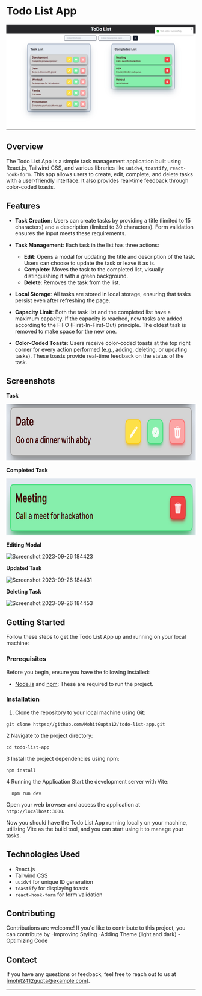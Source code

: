 # Todo List App

<img src="https://github.com/MohitGupta12/todo-list/blob/main/public/Images/home.png" alt="Home" >


## Overview

The Todo List App is a simple task management application built using React.js, Tailwind CSS, and various libraries like `uuidv4`, `toastify`, `react-hook-form`. This app allows users to create, edit, complete, and delete tasks with a user-friendly interface. It also provides real-time feedback through color-coded toasts.

## Features

- **Task Creation**: Users can create tasks by providing a title (limited to 15 characters) and a description (limited to 30 characters). Form validation ensures the input meets these requirements.

- **Task Management**: Each task in the list has three actions:
  - **Edit**: Opens a modal for updating the title and description of the task. Users can choose to update the task or leave it as is.
  - **Complete**: Moves the task to the completed list, visually distinguishing it with a green background.
  - **Delete**: Removes the task from the list.

- **Local Storage**: All tasks are stored in local storage, ensuring that tasks persist even after refreshing the page.

- **Capacity Limit**: Both the task list and the completed list have a maximum capacity. If the capacity is reached, new tasks are added according to the FIFO (First-In-First-Out) principle. The oldest task is removed to make space for the new one.

- **Color-Coded Toasts**: Users receive color-coded toasts at the top right corner for every action performed (e.g., adding, deleting, or updating tasks). These toasts provide real-time feedback on the status of the task.

## Screenshots

__Task__ 

<img src="https://github.com/MohitGupta12/todo-list/blob/main/public/Images/task.png" alt="completed List"  height= "150" width="600">


__Completed Task__ 

<img src="https://github.com/MohitGupta12/todo-list/blob/main/public/Images/completed%20task.png" alt="completed List"  height= "150" width="600">


__Editing Modal__

![Screenshot 2023-09-26 184423](https://github.com/MohitGupta12/todo-list/assets/70692495/03ae9ce7-c42e-4a68-b9fb-dabcd47da871)


__Updated Task__

![Screenshot 2023-09-26 184431](https://github.com/MohitGupta12/todo-list/assets/70692495/0f952a1d-3701-4455-bc73-aa929bc02d07)


__Deleting Task__

![Screenshot 2023-09-26 184453](https://github.com/MohitGupta12/todo-list/assets/70692495/10ed4c62-2f7f-44a7-bbe7-f345f2d86b69)


## Getting Started

Follow these steps to get the Todo List App up and running on your local machine:

### Prerequisites

Before you begin, ensure you have the following installed:

- [Node.js](https://nodejs.org/) and [npm](https://www.npmjs.com/): These are required to run the project.

### Installation

1. Clone the repository to your local machine using Git:
  
  ```
  git clone https://github.com/MohitGupta12/todo-list-app.git
  ```

2 Navigate to the project directory:

   ```
   cd todo-list-app
   ```
3 Install the project dependencies using npm:
  
  ```
  npm install
  ```
4 Running the Application
 Start the development server with Vite:

  ``` 
    npm run dev
  ```

Open your web browser and access the application at `http://localhost:3000`.

Now you should have the Todo List App running locally on your machine, utilizing Vite as the build tool, and you can start using it to manage your tasks.

## Technologies Used

- React.js
- Tailwind CSS
- `uuidv4` for unique ID generation
- `toastify` for displaying toasts
- `react-hook-form` for form validation


## Contributing

Contributions are welcome! If you'd like to contribute to this project, you can contribute by 
  -Improving Styling
  -Adding Theme (light and dark)
  -Optimizing Code  
  

## Contact

If you have any questions or feedback, feel free to reach out to us at [mohit2412gupta@example.com].

---
